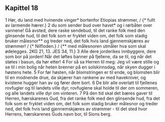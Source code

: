 ## Kapittel 18

1 Hør, du land med hvinende vinger* bortenfor Etiopias strømmer, / {* fullt av larmende hærer.}
2 du som sender bud over havet* og i rørbåter over vannene! Gå avsted, dere raske sendebud, til det ranke folk med den glinsende hud, til det folk som er fryktet viden om, det folk som stadig bruker målesnor** og treder ned, det folk hvis land gjennemskjæres av strømmer! / {* Nilfloden.} / {** med målesnoren utmåler hva som skal ødelegges. 2KG 21, 13. JES 34, 11.}
3 Alle dere jorderikes innbyggere, dere som bor på jorden! Når det løftes banner på fjellene, da se til, og når det støtes i basun, da hør etter!
4 For så sa Herren til meg: Jeg vil være stille og se til i min bolig når heten brenner på en solskinnsdag, når skyen dugger i høstens hete.
5 For før høsten, når blomstringen er til ende, og blomsten blir til en modnende drue, da skjærer han rankene av med havekniver, og kvistene hugger han av og fører dem bort.
6 De blir alle overlatt til fjellenes rovfugler og til landets ville dyr; rovfuglene skal holde til der om sommeren, og alle landets ville dyr om vinteren.
7 På den tid skal det bæres gaver til Herren, hærskarenes Gud, fra det ranke folk med den glinsende hud, fra det folk som er fryktet viden om, det folk som stadig bruker målesnor og treder ned, det folk hvis land gjennemskjæres av strømmer - til det sted hvor Herrens, hærskarenes Guds navn bor, til Sions berg.
